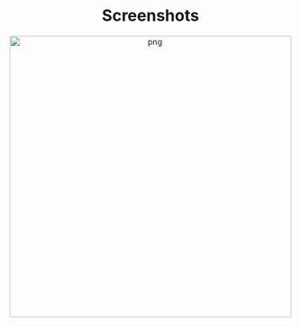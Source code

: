 <h1 align="center">Screenshots</h1>

<p align="center">
<img align="center" src="https://user-images.githubusercontent.com/76121581/194276519-adb547cf-8e0f-47ac-8957-d3bb34018198.gif" alt="png" width="500"/>
</p>

